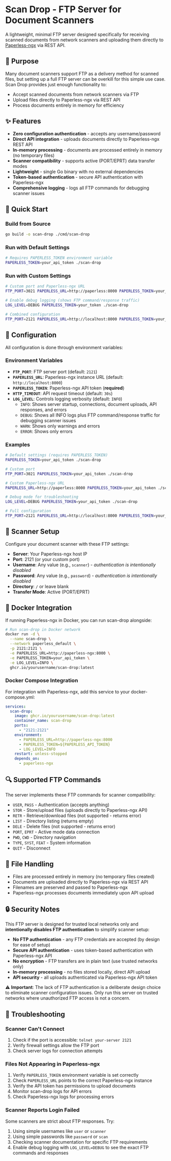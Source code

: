# Scan Drop - FTP Server for Document Scanners

A lightweight, minimal FTP server designed specifically for receiving scanned documents from network scanners and uploading them directly to [Paperless-ngx](https://github.com/paperless-ngx/paperless-ngx) via REST API.

## 🎯 Purpose

Many document scanners support FTP as a delivery method for scanned files, but setting up a full FTP server can be overkill for this simple use case. Scan Drop provides just enough functionality to:

- Accept scanned documents from network scanners via FTP
- Upload files directly to Paperless-ngx via REST API
- Process documents entirely in memory for efficiency

## ✨ Features

- **Zero configuration authentication** - accepts any username/password
- **Direct API integration** - uploads documents directly to Paperless-ngx REST API
- **In-memory processing** - documents are processed entirely in memory (no temporary files)
- **Scanner compatibility** - supports active (PORT/EPRT) data transfer modes
- **Lightweight** - single Go binary with no external dependencies
- **Token-based authentication** - secure API authentication with Paperless-ngx
- **Comprehensive logging** - logs all FTP commands for debugging scanner issues

## 🚀 Quick Start

### Build from Source

```bash
go build -o scan-drop ./cmd/scan-drop
```

### Run with Default Settings

```bash
# Requires PAPERLESS_TOKEN environment variable
PAPERLESS_TOKEN=your_api_token ./scan-drop
```

### Run with Custom Settings

```bash
# Custom port and Paperless-ngx URL
FTP_PORT=3021 PAPERLESS_URL=http://paperless:8000 PAPERLESS_TOKEN=your_token ./scan-drop

# Enable debug logging (shows FTP command/response traffic)
LOG_LEVEL=DEBUG PAPERLESS_TOKEN=your_token ./scan-drop

# Combined configuration
FTP_PORT=2121 PAPERLESS_URL=http://localhost:8000 PAPERLESS_TOKEN=your_token LOG_LEVEL=DEBUG ./scan-drop
```

## 🔧 Configuration

All configuration is done through environment variables:

### Environment Variables

- **`FTP_PORT`**: FTP server port (default: `2121`)
- **`PAPERLESS_URL`**: Paperless-ngx instance URL (default: `http://localhost:8000`)
- **`PAPERLESS_TOKEN`**: Paperless-ngx API token (**required**)
- **`HTTP_TIMEOUT`**: API request timeout (default: `30s`)
- **`LOG_LEVEL`**: Controls logging verbosity (default: `INFO`)
  - `INFO`: Shows server startup, connections, document uploads, API responses, and errors
  - `DEBUG`: Shows all INFO logs plus FTP command/response traffic for debugging scanner issues
  - `WARN`: Shows only warnings and errors
  - `ERROR`: Shows only errors

### Examples

```bash
# Default settings (requires PAPERLESS_TOKEN)
PAPERLESS_TOKEN=your_api_token ./scan-drop

# Custom port
FTP_PORT=3021 PAPERLESS_TOKEN=your_api_token ./scan-drop

# Custom Paperless-ngx URL
PAPERLESS_URL=http://paperless:8000 PAPERLESS_TOKEN=your_api_token ./scan-drop

# Debug mode for troubleshooting
LOG_LEVEL=DEBUG PAPERLESS_TOKEN=your_api_token ./scan-drop

# Full configuration
FTP_PORT=2121 PAPERLESS_URL=http://localhost:8000 PAPERLESS_TOKEN=your_api_token HTTP_TIMEOUT=30s LOG_LEVEL=INFO ./scan-drop
```

## 📱 Scanner Setup

Configure your document scanner with these FTP settings:

- **Server**: Your Paperless-ngx host IP
- **Port**: 2121 (or your custom port)
- **Username**: Any value (e.g., `scanner`) - *authentication is intentionally disabled*
- **Password**: Any value (e.g., `password`) - *authentication is intentionally disabled*
- **Directory**: `/` or leave blank
- **Transfer Mode**: Active (PORT/EPRT)

## 🐳 Docker Integration

If running Paperless-ngx in Docker, you can run scan-drop alongside:

```bash
# Run scan-drop in Docker network
docker run -d \
  --name scan-drop \
  --network paperless_default \
  -p 2121:2121 \
  -e PAPERLESS_URL=http://paperless-ngx:8000 \
  -e PAPERLESS_TOKEN=your_api_token \
  -e LOG_LEVEL=INFO \
  ghcr.io/yourusername/scan-drop:latest
```

### Docker Compose Integration

For integration with Paperless-ngx, add this service to your docker-compose.yml:

```yaml
services:
  scan-drop:
    image: ghcr.io/yourusername/scan-drop:latest
    container_name: scan-drop
    ports:
      - "2121:2121"
    environment:
      - PAPERLESS_URL=http://paperless-ngx:8000
      - PAPERLESS_TOKEN=${PAPERLESS_API_TOKEN}
      - LOG_LEVEL=INFO
    restart: unless-stopped
    depends_on:
      - paperless-ngx
```

## 🔍 Supported FTP Commands

The server implements these FTP commands for scanner compatibility:

- `USER`, `PASS` - Authentication (accepts anything)
- `STOR` - Store/upload files (uploads directly to Paperless-ngx API)
- `RETR` - Retrieve/download files (not supported - returns error)
- `LIST` - Directory listing (returns empty)
- `DELE` - Delete files (not supported - returns error)
- `PORT`, `EPRT` - Active mode data connection
- `PWD`, `CWD` - Directory navigation
- `TYPE`, `SYST`, `FEAT` - System information
- `QUIT` - Disconnect

## 📁 File Handling

- Files are processed entirely in memory (no temporary files created)
- Documents are uploaded directly to Paperless-ngx via REST API
- Filenames are preserved and passed to Paperless-ngx
- Paperless-ngx processes documents immediately upon API upload

## 🔒 Security Notes

This FTP server is designed for trusted local networks only and **intentionally disables FTP authentication** to simplify scanner setup:

- **No FTP authentication** - any FTP credentials are accepted (by design for ease of setup)
- **Secure API authentication** - uses token-based authentication with Paperless-ngx API
- **No encryption** - FTP transfers are in plain text (use trusted networks only)
- **In-memory processing** - no files stored locally, direct API upload
- **API security** - all uploads authenticated via Paperless-ngx API token

⚠️ **Important**: The lack of FTP authentication is a deliberate design choice to eliminate scanner configuration issues. Only run this server on trusted networks where unauthorized FTP access is not a concern.

## 🐛 Troubleshooting

### Scanner Can't Connect

1. Check if the port is accessible: `telnet your-server 2121`
2. Verify firewall settings allow the FTP port
3. Check server logs for connection attempts

### Files Not Appearing in Paperless-ngx

1. Verify `PAPERLESS_TOKEN` environment variable is set correctly
2. Check `PAPERLESS_URL` points to the correct Paperless-ngx instance
3. Verify the API token has permissions to upload documents
4. Monitor scan-drop logs for API errors
5. Check Paperless-ngx logs for processing errors

### Scanner Reports Login Failed

Some scanners are strict about FTP responses. Try:
1. Using simple usernames like `user` or `scanner`
2. Using simple passwords like `password` or `scan`
3. Checking scanner documentation for specific FTP requirements
4. Enable debug logging with `LOG_LEVEL=DEBUG` to see the exact FTP commands and responses

